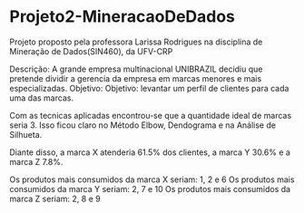 # Projeto2-MineracaoDeDados
Projeto proposto pela professora Larissa Rodrigues na disciplina de Mineração de Dados(SIN460), da UFV-CRP

Descrição: A grande empresa multinacional UNIBRAZIL decidiu que pretende dividir a gerencia da empresa em marcas menores e mais especializadas.
Objetivo: Objetivo: levantar um perfil de clientes para cada uma das marcas.

Com as tecnicas aplicadas encontrou-se que a quantidade ideal de marcas seria 3.
Isso ficou claro no Método Elbow, Dendograma e na Análise de Silhueta.

Diante disso, a marca X atenderia 61.5% dos clientes, a marca Y 30.6% e a marca Z 7.8%.

Os produtos mais consumidos da marca X seriam: 1, 2 e 6
Os produtos mais consumidos da marca Y seriam: 2, 7 e 10
Os produtos mais consumidos da marca Z seriam: 2, 8 e 9
